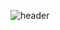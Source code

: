 ![header](https://capsule-render.vercel.app/api?type=waving&color=gradient&customColorList=22&text=Hi%20there%20👋&animation=twinkling&fontSize=35&fontAlignY=40&fontAlign=70&height=250)

<!--[Gayeon-Leee's github stats](https://github-readme-stats.vercel.app/api?username=Gayeon-Leee&show_icons=true)-->
<!--
**Gayeon-Leee/Gayeon-Leee** is a ✨ _special_ ✨ repository because its `README.md` (this file) appears on your GitHub profile.

Here are some ideas to get you started:

- 🔭 I’m currently working on ...
- 🌱 I’m currently learning ...
- 👯 I’m looking to collaborate on ...
- 🤔 I’m looking for help with ...
- 💬 Ask me about ...
- 📫 How to reach me: ...
- 😄 Pronouns: ...
- ⚡ Fun fact: ...
-->
